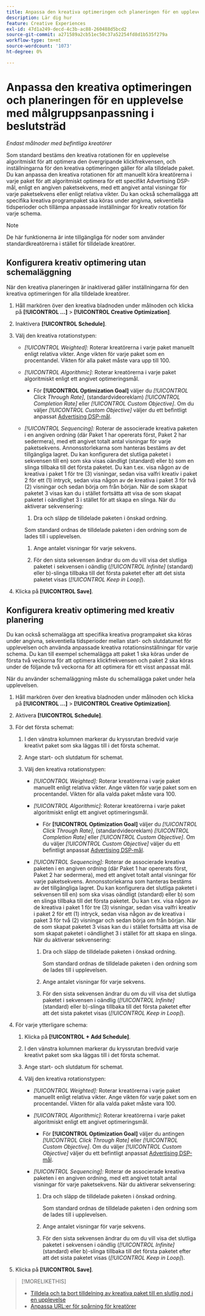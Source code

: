 ```yaml
---
title: Anpassa den kreativa optimeringen och planeringen för en upplevelse
description: Lär dig hur
feature: Creative Experiences
exl-id: 47d1a249-decd-4c3b-ac88-260488d5bcd2
source-git-commit: a271589a2cb51ec50c37a52254fd8d1b535f279a
workflow-type: tm+mt
source-wordcount: '1073'
ht-degree: 0%

---
```


# Anpassa den kreativa optimeringen och planeringen för en upplevelse med målgruppsanpassning i beslutsträd

*Endast målnoder med befintliga kreatörer*

Som standard bestäms den kreativa rotationen för en upplevelse algoritmiskt för att optimera den övergripande klickfrekvensen, och inställningarna för den kreativa optimeringen gäller för alla tilldelade paket. Du kan anpassa den kreativa rotationen för att manuellt köra kreatörerna i varje paket för att algoritmiskt optimera för ett specifikt Advertising DSP-mål, enligt en angiven paketsekvens, med ett angivet antal visningar för varje paketsekvens eller enligt relativa vikter. Du kan också schemalägga att specifika kreativa programpaket ska köras under angivna, sekventiella tidsperioder och tillämpa anpassade inställningar för kreativ rotation för varje schema.

>[!NOTE]
>
>De här funktionerna är inte tillgängliga för noder som använder standardkreatörerna i stället för tilldelade kreatörer.

## Konfigurera kreativ optimering utan schemaläggning

När den kreativa planeringen är inaktiverad gäller inställningarna för den kreativa optimeringen för alla tilldelade kreatörer.

1. Håll markören över den kreativa bladnoden under målnoden och klicka på **[!UICONTROL ...]** > **[!UICONTROL Creative Optimization]**.

1. Inaktivera **[!UICONTROL Schedule]**.

1. Välj den kreativa rotationstypen:

   * *[!UICONTROL Weighted]:* Roterar kreatörerna i varje paket manuellt enligt relativa vikter. Ange vikten för varje paket som en procentandel. Vikten för alla paket måste vara upp till 100.

   * *[!UICONTROL Algorithmic]:* Roterar kreatörerna i varje paket algoritmiskt enligt ett angivet optimeringsmål.

      * För **[!UICONTROL Optimization Goal]** väljer du *[!UICONTROL Click Through Rate]*, (standardvideoreklam) *[!UICONTROL Completion Rate]* eller *[!UICONTROL Custom Objective]*.  Om du väljer *[!UICONTROL Custom Objective]* väljer du ett befintligt anpassat [Advertising DSP-mål](/help/dsp/optimization/custom-goal.md).

   * *[!UICONTROL Sequencing]:* Roterar de associerade kreativa paketen i en angiven ordning (där Paket 1 har opererats först, Paket 2 har sedermera), med ett angivet totalt antal visningar för varje paketsekvens. Annonsstorlekarna som hanteras bestäms av det tillgängliga lagret. Du kan konfigurera det slutliga paketet i sekvensen till en\) som ska visas oändligt (standard) eller b\) som en slinga tillbaka till det första paketet. Du kan t.ex. visa någon av de kreativa i paket 1 för tre (3) visningar, sedan visa valfri kreativ i paket 2 för ett (1) intryck, sedan visa någon av de kreativa i paket 3 för två (2) visningar och sedan börja om från början. När de som skapat paketet 3 visas kan du i stället fortsätta att visa de som skapat paketet i oändlighet 3 i stället för att skapa en slinga. När du aktiverar sekvensering:

      1. Dra och släpp de tilldelade paketen i önskad ordning.

     Som standard ordnas de tilldelade paketen i den ordning som de lades till i upplevelsen.

      1. Ange antalet visningar för varje sekvens.

      1. För den sista sekvensen ändrar du om du vill visa det slutliga paketet i sekvensen i oändlig (*[!UICONTROL Infinite]* (standard) eller b\)-slinga tillbaka till det första paketet efter att det sista paketet visas (*[!UICONTROL Keep in Loop]*).

1. Klicka på **[!UICONTROL Save]**.

## Konfigurera kreativ optimering med kreativ planering

Du kan också schemalägga att specifika kreativa programpaket ska köras under angivna, sekventiella tidsperioder mellan start- och slutdatumet för upplevelsen och använda anpassade kreativa rotationsinställningar för varje schema. Du kan till exempel schemalägga att paket 1 ska köras under de första två veckorna för att optimera klickfrekvensen och paket 2 ska köras under de följande två veckorna för att optimera för ett visst anpassat mål.

När du använder schemaläggning måste du schemalägga paket under hela upplevelsen.

1. Håll markören över den kreativa bladnoden under målnoden och klicka på **[!UICONTROL ...]** > **[!UICONTROL Creative Optimization]**.

1. Aktivera **[!UICONTROL Schedule]**.

1. För det första schemat:

   1. I den vänstra kolumnen markerar du kryssrutan bredvid varje kreativt paket som ska läggas till i det första schemat.

   1. Ange start- och slutdatum för schemat.

   1. Välj den kreativa rotationstypen:

      * *[!UICONTROL Weighted]:* Roterar kreatörerna i varje paket manuellt enligt relativa vikter. Ange vikten för varje paket som en procentandel. Vikten för alla valda paket måste vara 100.

      * *[!UICONTROL Algorithmic]:* Roterar kreatörerna i varje paket algoritmiskt enligt ett angivet optimeringsmål.

         * För **[!UICONTROL Optimization Goal]** väljer du *[!UICONTROL Click Through Rate]*, (standardvideoreklam) *[!UICONTROL Completion Rate]* eller *[!UICONTROL Custom Objective]*.  Om du väljer *[!UICONTROL Custom Objective]* väljer du ett befintligt anpassat [Advertising DSP-mål](/help/dsp/optimization/custom-goal.md).

      * *[!UICONTROL Sequencing]:* Roterar de associerade kreativa paketen i en angiven ordning (där Paket 1 har opererats först, Paket 2 har sedermera), med ett angivet totalt antal visningar för varje paketsekvens. Annonsstorlekarna som hanteras bestäms av det tillgängliga lagret. Du kan konfigurera det slutliga paketet i sekvensen till en\) som ska visas oändligt (standard) eller b\) som en slinga tillbaka till det första paketet. Du kan t.ex. visa någon av de kreativa i paket 1 för tre (3) visningar, sedan visa valfri kreativ i paket 2 för ett (1) intryck, sedan visa någon av de kreativa i paket 3 för två (2) visningar och sedan börja om från början. När de som skapat paketet 3 visas kan du i stället fortsätta att visa de som skapat paketet i oändlighet 3 i stället för att skapa en slinga. När du aktiverar sekvensering:

         1. Dra och släpp de tilldelade paketen i önskad ordning.

            Som standard ordnas de tilldelade paketen i den ordning som de lades till i upplevelsen.

         1. Ange antalet visningar för varje sekvens.

         1. För den sista sekvensen ändrar du om du vill visa det slutliga paketet i sekvensen i oändlig (*[!UICONTROL Infinite]* (standard) eller b\)-slinga tillbaka till det första paketet efter att det sista paketet visas (*[!UICONTROL Keep in Loop]*).

1. För varje ytterligare schema:

   1. Klicka på **[!UICONTROL + Add Schedule]**.

   1. I den vänstra kolumnen markerar du kryssrutan bredvid varje kreativt paket som ska läggas till i det första schemat.

   1. Ange start- och slutdatum för schemat.

   1. Välj den kreativa rotationstypen:

      * *[!UICONTROL Weighted]:* Roterar kreatörerna i varje paket manuellt enligt relativa vikter. Ange vikten för varje paket som en procentandel. Vikten för alla valda paket måste vara 100.

      * *[!UICONTROL Algorithmic]:* Roterar kreatörerna i varje paket algoritmiskt enligt ett angivet optimeringsmål.

         * För **[!UICONTROL Optimization Goal]** väljer du antingen *[!UICONTROL Click Through Rate]* eller *[!UICONTROL Custom Objective]*.  Om du väljer *[!UICONTROL Custom Objective]* väljer du ett befintligt anpassat [Advertising DSP-mål](/help/dsp/optimization/custom-goal.md).

      * *[!UICONTROL Sequencing]:* Roterar de associerade kreativa paketen i en angiven ordning, med ett angivet totalt antal visningar för varje paketsekvens. När du aktiverar sekvensering:

         1. Dra och släpp de tilldelade paketen i önskad ordning.

            Som standard ordnas de tilldelade paketen i den ordning som de lades till i upplevelsen.

         1. Ange antalet visningar för varje sekvens.

         1. För den sista sekvensen ändrar du om du vill visa det slutliga paketet i sekvensen i oändlig (*[!UICONTROL Infinite]* (standard) eller b\)-slinga tillbaka till det första paketet efter att det sista paketet visas (*[!UICONTROL Keep in Loop]*).

1. Klicka på **[!UICONTROL Save]**.

>[!MORELIKETHIS]
>
>* [Tilldela och ta bort tilldelning av kreativa paket till en slutlig nod i en upplevelse](/help/creative/experiences/experience-assign-creative-bundles.md)
>* [Anpassa URL:er för spårning för kreatörer](/help/creative/experiences/experience-tracking-urls-targeting.md)
